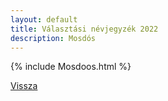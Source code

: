 ```yaml
---
layout: default
title: Választási névjegyzék 2022
description: Mosdós
---
```


{% include Mosdoos.html %}

[Vissza](./)